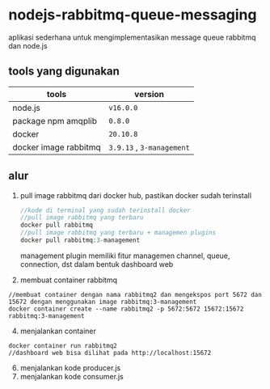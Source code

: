 # nodejs-rabbitmq-queue-messaging
aplikasi sederhana untuk mengimplementasikan message queue rabbitmq dan node.js

## tools yang digunakan
 |tools | version |
 |--|--|
 | node.js | `v16.0.0` |
 | package npm amqplib | `0.8.0` |
 |docker|`20.10.8`|
 | docker image rabbitmq | `3.9.13` , `3-management`|

## alur
 1. pull image rabbitmq dari docker hub, pastikan docker sudah terinstall
    ```javascript
    //kode di terminal yang sudah terinstall docker
    //pull image rabbitmq yang terbaru
    docker pull rabbitmq
    //pull image rabbitmq yang terbaru + managemen plugins
    docker pull rabbitmq:3-management
    ```
    management plugin memiliki fitur managemen channel, queue, connection, dst dalam bentuk dashboard web
    
 2. membuat container rabbitmq
   ```
   //membuat container dengan nama rabbitmq2 dan mengekspos port 5672 dan 15672 dengan menggunakan image rabbitmq:3-management
   docker container create --name rabbitmq2 -p 5672:5672 15672:15672 rabbitmq:3-management
   ```
 4. menjalankan container
   ```
   docker container run rabbitmq2
   //dashboard web bisa dilihat pada http://localhost:15672
   ```
 6. menjalankan kode producer.js
 7. menjalankan kode consumer.js
